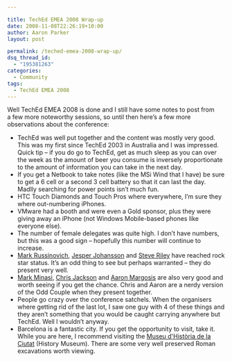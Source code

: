 ```yaml
---

title: TechEd EMEA 2008 Wrap-up
date: 2008-11-08T22:26:19+10:00
author: Aaron Parker
layout: post

permalink: /teched-emea-2008-wrap-up/
dsq_thread_id:
  - "195381263"
categories:
  - Community
tags:
  - TechEd EMEA 2008
---
```

<img style="margin: 0px 0px 10px 15px; display: inline" src="{{site.baseurl}}/media/2008/11/teched2008logo.jpg" alt="" align="right" /> Well TechEd EMEA 2008 is done and I still have some notes to post from a few more noteworthy sessions, so until then here’s a few more observations about the conference:

  * TechEd was well put together and the content was mostly very good. This was my first since TechEd 2003 in Australia and I was impressed. Quick tip – if you do go to TechEd, get as much sleep as you can over the week as the amount of beer you consume is inversely proportionate to the amount of information you can take in the next day.
  * If you get a Netbook to take notes (like the MSi Wind that I have) be sure to get a 6 cell or a second 3 cell battery so that it can last the day. Madlly searching for power points isn’t much fun.
  * HTC Touch Diamonds and Touch Pros where everywhere, I’m sure they where out-numbering iPhones.
  * VMware had a booth and were even a Gold sponsor, plus they were giving away an iPhone (not Windows Mobile-based phones like everyone else).
  * The number of female delegates was quite high. I don’t have numbers, but this was a good sign – hopefully this number will continue to increase.
  * [Mark Russinovich](http://blogs.technet.com/markrussinovich/), [Jesper Johansson](http://msinfluentials.com/blogs/jesper/) and [Steve Riley](http://blogs.technet.com/steriley/) have reached rock star status. It’s an odd thing to see but perhaps warranted – they do present very well.
  * [Mark Minasi](http://www.minasi.com/), [Chris Jackson](http://blogs.msdn.com/cjacks/) and [Aaron Margosis](http://blogs.msdn.com/aaron_margosis/) are also very good and worth seeing if you get the chance. Chris and Aaron are a nerdy version of the Odd Couple when they present together.
  * People go crazy over the conference satchels. When the organisers where getting rid of the last lot, I saw one guy with 4 of these things and they aren’t something that you would be caught carrying anywhere but TechEd. Well I wouldn’t anyway.
  * Barcelona is a fantastic city. If you get the opportunity to visit, take it. While you are here, I recommend visiting the [Museu d'Història de la Ciutat](http://www.museuhistoria.bcn.es/) (History Museum). There are some very well preserved Roman excavations worth viewing.